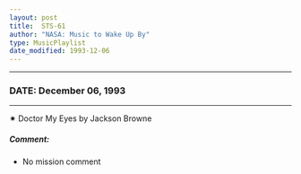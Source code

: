 ```yaml
---
layout: post
title:  STS-61
author: "NASA: Music to Wake Up By"
type: MusicPlaylist
date_modified: 1993-12-06
---
```


----
### DATE: December 06, 1993
----
✷ Doctor My Eyes by Jackson Browne

##### Comment:
* No mission comment
